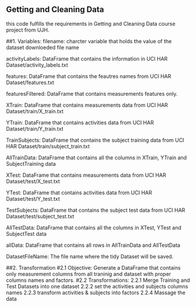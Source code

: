 ## Getting and Cleaning Data

this code fulfills the requirements in Getting and Cleaning Data course project from UJH. 

##1. Variables: 
filename: charcter variable that holds the value of the dataset downloeded file name

activityLabels: DataFrame that contains the information in UCI HAR Dataset/activity_labels.txt

features: DataFrame that contains the feautres names from UCI HAR Dataset/features.txt

featuresFiltered: DataFrame that contains measurements features only.

XTrain: DataFrame that contains measurements data from UCI HAR Dataset/train/X_train.txt

YTrain: DataFrame that contains activities data from UCI HAR Dataset/train/Y_train.txt

TrainSubjects: DataFrame that contains the subject training data from UCI HAR Dataset/train/subject_train.txt

AllTrainData: DataFrame that contains all the columns in XTrain, YTrain and SubjectTraining data

XTest: DataFrame that contains measurements data from UCI HAR Dataset/test/X_test.txt

YTest:  DataFrame that contains activities data from UCI HAR Dataset/test/Y_test.txt

TestSubjects: DataFrame that contains the subject test data from UCI HAR Dataset/test/subject_test.txt

AllTestData: DataFrame that contains all the columns in XTest, YTest and SubjectTest data

allData: DataFrame that contains all rows in AllTrainData and AllTestData

DatasetFileName: The file name where the tidy Dataset will be saved.


##2. Transformation
#2.1 Objective: Generate a DataFrame that contains only measurement columns from all traninig and dataset with proper columns names and factors. 
#2.2 Transformations:
2.2.1 Merge Training and Test Datasets into one dataset
2.2.2 set the activities and subjects columns names
2.2.3 transform activities & subjects into factors
2.2.4 Massage the data

